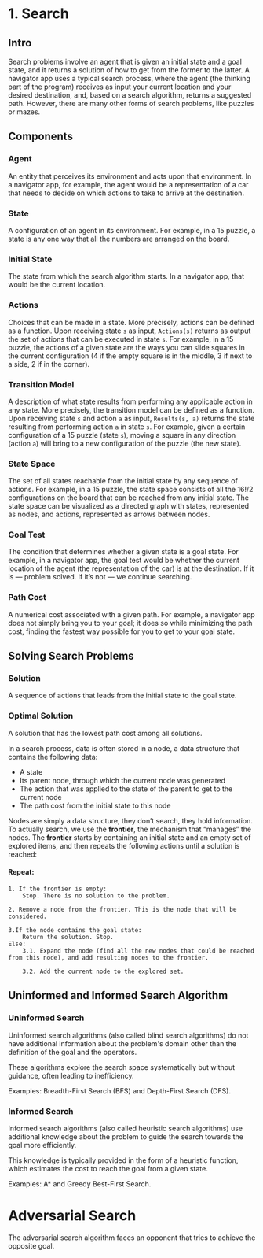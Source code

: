 # 1. Search

## Intro

Search problems involve an agent that is given an initial state and a goal state, and it returns a solution of how to get from the former to the latter. A navigator app uses a typical search process, where the agent (the thinking part of the program) receives as input your current location and your desired destination, and, based on a search algorithm, returns a suggested path. However, there are many other forms of search problems, like puzzles or mazes.

## Components


### Agent
 An entity that perceives its environment and acts upon that environment. In a navigator app, for example, the agent would be a representation of a car that needs to decide on which actions to take to arrive at the destination.

### State
 A configuration of an agent in its environment. For example, in a 15 puzzle, a state is any one way that all the numbers are arranged on the board.

### Initial State
 The state from which the search algorithm starts. In a navigator app, that would be the current location.

### Actions
 Choices that can be made in a state. More precisely, actions can be defined as a function. Upon receiving state `s` as input, `Actions(s)` returns as output the set of actions that can be executed in state `s`. For example, in a 15 puzzle, the actions of a given state are the ways you can slide squares in the current configuration (4 if the empty square is in the middle, 3 if next to a side, 2 if in the corner).

### Transition Model
 A description of what state results from performing any applicable action in any state. More precisely, the transition model can be defined as a function. Upon receiving state `s` and action `a` as input, `Results(s, a)` returns the state resulting from performing action `a` in state `s`. For example, given a certain configuration of a 15 puzzle (state `s`), moving a square in any direction (action `a`) will bring to a new configuration of the puzzle (the new state).

### State Space
 The set of all states reachable from the initial state by any sequence of actions. For example, in a 15 puzzle, the state space consists of all the 16!/2 configurations on the board that can be reached from any initial state. The state space can be visualized as a directed graph with states, represented as nodes, and actions, represented as arrows between nodes.


### Goal Test
 The condition that determines whether a given state is a goal state. For example, in a navigator app, the goal test would be whether the current location of the agent (the representation of the car) is at the destination. If it is — problem solved. If it’s not — we continue searching.

### Path Cost
 A numerical cost associated with a given path. For example, a navigator app does not simply bring you to your goal; it does so while minimizing the path cost, finding the fastest way possible for you to get to your goal state.

## Solving Search Problems

### Solution
 A sequence of actions that leads from the initial state to the goal state.

### Optimal Solution
 A solution that has the lowest path cost among all solutions.

In a search process, data is often stored in a node, a data structure that contains the following data:

- A state
- Its parent node, through which the current node was generated
- The action that was applied to the state of the parent to get to the current node
- The path cost from the initial state to this node

Nodes are simply a data structure, they don’t search, they hold information. To actually search, we use the **frontier**, the mechanism that “manages” the nodes. The **frontier** starts by containing an initial state and an empty set of explored items, and then repeats the following actions until a solution is reached:

#### Repeat:
```
1. If the frontier is empty:
    Stop. There is no solution to the problem.

2. Remove a node from the frontier. This is the node that will be considered.

3.If the node contains the goal state:
    Return the solution. Stop.
Else:
    3.1. Expand the node (find all the new nodes that could be reached from this node), and add resulting nodes to the frontier.
    
    3.2. Add the current node to the explored set.
```

## Uninformed and Informed Search Algorithm

### Uninformed Search
Uninformed search algorithms (also called blind search algorithms) do not have additional information about the problem's domain other than the definition of the goal and the operators.

These algorithms explore the search space systematically but without guidance, often leading to inefficiency.

Examples: Breadth-First Search (BFS) and Depth-First Search (DFS).

### Informed Search
Informed search algorithms (also called heuristic search algorithms) use additional knowledge about the problem to guide the search towards the goal more efficiently.

This knowledge is typically provided in the form of a heuristic function, which estimates the cost to reach the goal from a given state. 

Examples: A* and Greedy Best-First Search.

# Adversarial Search

The adversarial search algorithm faces an opponent that tries to achieve the opposite goal.

